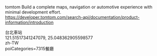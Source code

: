
tomtom Build a complete maps, navigation or automotive experience with minimal development effort.  
https://developer.tomtom.com/search-api/documentation/product-information/introduction  

台北車站  
121.51517341247079, 25.048362905598577  
zh-TW  
poiCategories=7315餐廳
  


